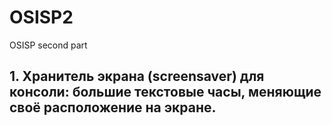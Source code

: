 # OSISP2
OSISP second part

## 1. Хранитель экрана (screensaver) для консоли: большие текстовые часы, меняющие своё расположение на экране.